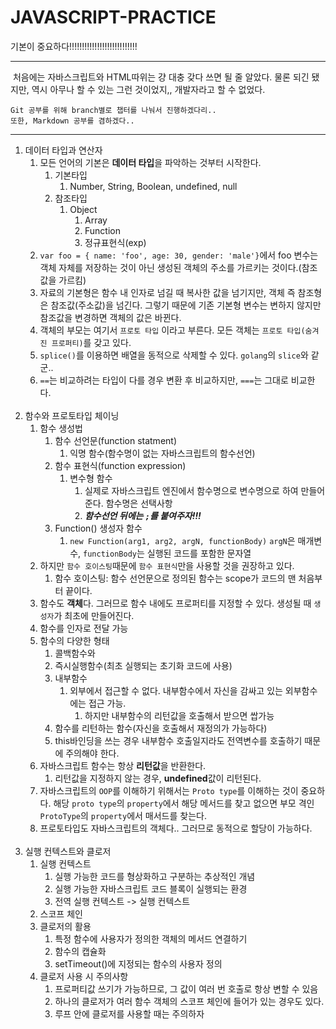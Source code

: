 # JAVASCRIPT-PRACTICE

기본이 중요하다!!!!!!!!!!!!!!!!!!!!!!!!!!!

------------------------------------------

&nbsp;처음에는 자바스크립트와 HTML따위는 걍 대충 갖다 쓰면 될 줄 알았다. 물론 되긴 됐지만, 역시 아무나 할 수 있는 그런 것이었지,, 개발자라고 할 수 없었다.

    Git 공부를 위해 branch별로 챕터를 나눠서 진행하겠다리..
    또한, Markdown 공부를 겸하겠다..

<hr>

1. 데이터 타입과 연산자
   1. 모든 언어의 기본은 **데이터 타입**을 파악하는 것부터 시작한다.
      1. 기본타입
         1. Number, String, Boolean, undefined, null
      2. 참조타입
         1. Object
            1. Array
            2. Function
            3. 정규표현식(exp)
   2. ```var foo = { name: 'foo', age: 30, gender: 'male'}```에서 foo 변수는 객체 자체를 저장하는 것이 아닌 생성된 객체의 주소를 가르키는 것이다.(참조값을 가르킴)
   3. 자료의 기본형은 함수 내 인자로 넘길 때 복사한 값을 넘기지만, 객체 즉 참조형은 참조값(주소값)을 넘긴다. 그렇기 때문에 기존 기본형 변수는 변하지 않지만 참조값을 변경하면 객체의 값은 바뀐다.
   4. 객체의 부모는 여기서 ``프로토 타입`` 이라고 부른다. 모든 객체는 ``프로토 타입(숨겨진 프로퍼티)``를 갖고 있다.
   5. ``splice()``를 이용하면 배열을 동적으로 삭제할 수 있다. ``golang``의 ``slice``와 같군..
   6. ``==``는 비교하려는 타입이 다를 경우 변환 후 비교하지만, ``===``는 그대로 비교한다.<br/><br/>
2. 함수와 프로토타입 체이닝
   1. 함수 생성법
      1. 함수 선언문(function statment)
         1. 익명 함수(함수명이 없는 자바스크립트의 함수선언)
      2. 함수 표현식(function expression)
         1. 변수형 함수
            1. 실제로 자바스크립트 엔진에서 함수명으로 변수명으로 하여 만들어 준다. 함수명은 선택사항
            2. ***함수선언 뒤에는 ``;``를 붙여주자!!!***
      3. Function() 생성자 함수  
         1. ``new Function(arg1, arg2, argN, functionBody)`` ``argN``은 매개변수, ``functionBody``는 실행된 코드를 포함한 문자열
   2. 하지만 ``함수 호이스팅``때문에 ``함수 표현식``만을 사용할 것을 권장하고 있다.
      1. 함수 호이스팅: 함수 선언문으로 정의된 함수는 scope가 코드의 맨 처음부터 끝이다.
   3. 함수도 **객체**다. 그러므로 함수 내에도 프로퍼티를 지정할 수 있다. 생성될 때 ``생성자``가 최초에 만들어진다.
   4. 함수를 인자로 전달 가능
   5. 함수의 다양한 형태
      1. 콜백함수와
      2. 즉시실행함수(최초 실행되는 초기화 코드에 사용)
      3. 내부함수
         1. 외부에서 접근할 수 없다. 내부함수에서 자신을 감싸고 있는 외부함수에는 접근 가능. 
            1. 하지만 내부함수의 리턴값을 호출해서 받으면 쌉가능
      4. 함수를 리턴하는 함수(자신을 호출해서 재정의가 가능하다)
      5. this바인딩을 쓰는 경우 내부함수 호출일지라도 전역변수를 호출하기 때문에 주의해야 한다.
   6. 자바스크립트 함수는 항상 **리턴값**을 반환한다.
      1. 리턴값을 지정하지 않는 경우, **undefined**값이 리턴된다.
   7. 자바스크립트의 ``OOP``를 이해하기 위해서는 ``Proto type``를 이해하는 것이 중요하다. 해당 ``proto type``의 ``property``에서 해당 메서드를 찾고 없으면 부모 격인 ``ProtoType``의 ``property``에서 매서드를 찾는다.
   8. 프로토타입도 자바스크립트의 객체다.. 그러므로 동적으로 할당이 가능하다.<br/><br/>
3. 실행 컨텍스트와 클로저
   1. 실행 컨텍스트
      1. 실행 가능한 코드를 형상화하고 구분하는 추상적인 개념
      2. 실행 가능한 자바스크립트 코드 블록이 실행되는 환경
      3. 전역 실행 컨텍스트 -> 실행 컨텍스트
   2. 스코프 체인
   3. 클로저의 활용
      1. 특정 함수에 사용자가 정의한 객체의 메서드 연결하기
      2. 함수의 캡슐화
      3. setTimeout()에 지정되는 함수의 사용자 정의
   4. 클로저 사용 시 주의사항
      1. 프로퍼티값 쓰기가 가능하므로, 그 값이 여러 번 호출로 항상 변할 수 있음
      2. 하나의 클로저가 여러 함수 객체의 스코프 체인에 들어가 있는 경우도 있다.
      3. 루프 안에 클로저를 사용할 때는 주의하자